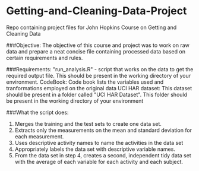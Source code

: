 Getting-and-Cleaning-Data-Project
=================================

Repo containing project files for John Hopkins Course on Getting and Cleaning Data

###Objective:
The objective of this course and project was to work on raw data and prepare a neat concise file containing processed data based on certain requirements and rules.

###Requirements:
"run_analysis.R" - script that works on the data to get the required output file. This should be present in the working directory of your environment.
CodeBook: Code book lists the variables used and tranformations employed on the original data
UCI HAR dataset: This dataset should be present in a folder called "UCI HAR Dataset". This folder should be present in the working directory of your environment

###What the script does:
1. Merges the training and the test sets to create one data set.
2. Extracts only the measurements on the mean and standard deviation for each measurement. 
3. Uses descriptive activity names to name the activities in the data set
4. Appropriately labels the data set with descriptive variable names. 
5. From the data set in step 4, creates a second, independent tidy data set with the average of each variable for each activity and each subject.

 
